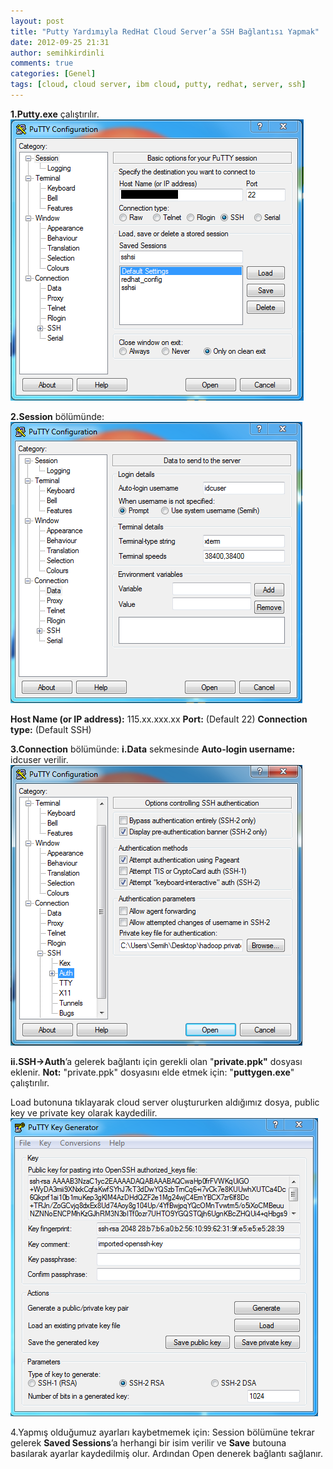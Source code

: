 ```yaml
---
layout: post
title: "Putty Yardımıyla RedHat Cloud Server’a SSH Bağlantısı Yapmak"
date: 2012-09-25 21:31
author: semihkirdinli
comments: true
categories: [Genel]
tags: [cloud, cloud server, ibm cloud, putty, redhat, server, ssh]
---
```

**1.Putty.exe** çalıştırılır.
![](/images/jekyll/1-connection1.png "1.connection")

**2.Session** bölümünde:
![](/images/jekyll/2-data.png "2.data")

**Host Name (or IP address):** 115.xx.xxx.xx
**Port:** (Default 22)
**Connection type:** (Default SSH)

**3.Connection** bölümünde:
**i.Data** sekmesinde **Auto-login username:** idcuser verilir.
![](/images/jekyll/3-auth.png "3.auth")

**ii.SSH-&gt;Auth**’a gelerek bağlantı için gerekli olan "**private.ppk"** dosyası eklenir. **Not:** "private.ppk" dosyasını elde etmek için: "**puttygen.exe**" çalıştırılır.

Load butonuna tıklayarak cloud server oluştururken aldığımız dosya, public key ve private key olarak kaydedilir.
![](/images/jekyll/4-puttygen.png "4.puttygen")

4.Yapmış olduğumuz ayarları kaybetmemek için: Session bölümüne tekrar gelerek **Saved Sessions**’a herhangi bir isim verilir ve **Save** butouna basılarak ayarlar kaydedilmiş olur. Ardından Open denerek bağlantı sağlanır.
